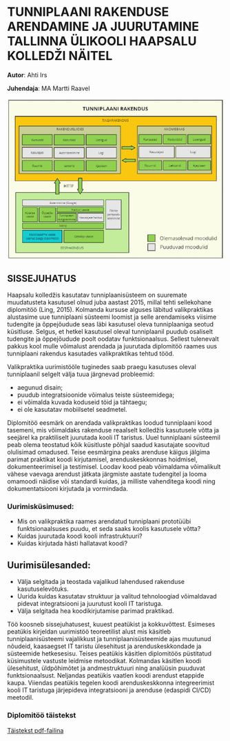 # TUNNIPLAANI RAKENDUSE ARENDAMINE JA JUURUTAMINE TALLINNA ÜLIKOOLI HAAPSALU KOLLEDŽI NÄITEL

**Autor**: Ahti Irs

**Juhendaja**: MA Martti Raavel

![Ylesehitus](./Ylesehitus.png)
## SISSEJUHATUS
Haapsalu kolledžis kasutatav tunniplaanisüsteem on suuremate muudatusteta kasutusel olnud juba aastast 2015, millal tehti sellekohane diplomitöö (Ling, 2015). Kolmanda kursuse alguses läbitud valikpraktikas alustasime uue tunniplaani süsteemi loomist ja selle arendamiseks viisime tudengite ja õppejõudude seas läbi kasutusel oleva tunniplaaniga seotud küsitluse. Selgus, et hetkel kasutusel oleval tunniplaanil puudub osaliselt tudengite ja õppejõudude poolt oodatav funktsionaalsus. Sellest tulenevalt pakkus kool mulle võimalust arendada ja juurutada diplomitöö raames uus tunniplaani rakendus kasutades valikpraktikas tehtud tööd.

Valikpraktika uurimistööle tuginedes saab praegu kasutuses oleval tunniplaanil selgelt välja tuua järgnevad probleemid:
- aegunud disain;
- puudub integratsioonide võimalus teiste süsteemidega;
- ei võimalda kuvada koduseid töid ja tähtaegu;
- ei ole kasutatav mobiilsetel seadmetel.

Diplomitöö eesmärk on arendada valikpraktikas loodud tunniplaani kood tasemeni, mis võimaldaks rakenduse reaalselt kolledžis kasutusele võtta ja seejärel ka praktiliselt juurutada kooli IT taristus. Uuel tunniplaani süsteemil peab olema teostatud kõik küsitluste põhjal saadud kasutajate soovitud olulisimad omadused. Teise eesmärgina peaks arenduse käigus jälgima parimat praktikat koodi kirjutamisel, arenduskeskkonnas hoidmisel, dokumenteerimisel ja testimisel. Loodav kood peab võimaldama võimalikult vähese vaevaga arendust jätkata järgmiste aastate tudengitel ja looma omamoodi näidise või standardi kuidas, ja milliste vahenditega koodi ning dokumentatsiooni kirjutada ja vormindada.

### Uurimisküsimused:
- Mis on valikpraktika raames arendatud tunniplaani prototüübi funktsionaalsuses puudu, et seda saaks koolis kasutusele võtta?
- Kuidas juurutada koodi kooli infrastruktuuri?
- Kuidas kirjutada hästi hallatavat koodi?

## Uurimisülesanded:
- Välja selgitada ja teostada vajalikud lahendused rakenduse kasutuselevõtuks.
- Uurida kuidas kasutatav struktuur ja valitud tehnoloogiad võimaldavad pidevat integratsiooni ja juurutust kooli IT taristuga.
- Välja selgitada hea koodikirjutamise parimad praktikad.

Töö koosneb sissejuhatusest, kuuest peatükist ja kokkuvõttest. Esimeses peatükis kirjeldan uurimistöö teoreetilist alust mis käsitleb tunniplaanisüsteemi vajalikkust ja tunniplaanisüsteemide ajas muutunud nõudeid, kaasaegset IT taristu ülesehitust ja arenduskeskkondade ja süsteemide hetkesesisu. Teises peatükis käsitlen diplomitöös püstitatud küsimustele vastuste leidmise metoodikat. Kolmandas käsitlen koodi ülesehitust, üldpõhimõtet ja andmestruktuuri ning analüüsin puuduvat funktsionaalsust. Neljandas peatükis vaatlen koodi arendust etappide kaupa. Viiendas peatükis tegelen koodi arenduskeskkonna integreerimist kooli IT taristuga järjepideva integratsiooni ja arenduse (edaspidi CI/CD) meetodil.

### Diplomitöö täistekst
[Täistekst pdf-failina](./Tunniplaan_back.pdf)